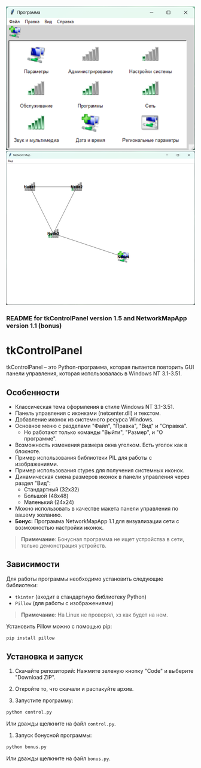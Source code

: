 ![control.py](tkControlPanel_v1.5_large_icons.png)
![bonus.py](NetworkMapApp_v1.1_large_icons.png)

### README for tkControlPanel version 1.5 and NetworkMapApp version 1.1 (bonus)

# tkControlPanel

tkControlPanel – это Python-программа, которая пытается повторить GUI панели управления, которая использовалась в Windows NT 3.1-3.51.

## Особенности

- Классическая тема оформления в стиле Windows NT 3.1-3.51.
- Панель управления с иконками (netcenter.dll) и текстом.
- Добавление иконок из системного ресурса Windows.
- Основное меню с разделами "Файл", "Правка", "Вид" и "Справка". 
  - Но работают только команды "Выйти", "Размер", и "О программе".
- Возможность изменения размера окна уголком. Есть уголок как в блокноте.
- Пример использования библиотеки PIL для работы с изображениями.
- Пример использования ctypes для получения системных иконок.
- Динамическая смена размеров иконок в панели управления через раздел "Вид":
  - Стандартный (32x32)
  - Большой (48x48)
  - Маленький (24x24)
- Можно использовать в качестве макета панели управления по вашему желанию.
- **Бонус:** Программа NetworkMapApp 1.1 для визуализации сети с возможностью настройки иконок.
> **Примечание**: Бонусная программа не ищет устройства в сети, только демонстрация устройств.
## Зависимости

Для работы программы необходимо установить следующие библиотеки:

- `tkinter` (входит в стандартную библиотеку Python)
- `Pillow` (для работы с изображениями)

> **Примечание**: На Linux не проверял, хз как будет на нем.

Установить Pillow можно с помощью pip:

```python
pip install pillow
```

## Установка и запуск

1. Скачайте репозиторий:
Нажмите зеленую кнопку "Code" и выберите "Download ZIP".

2. Откройте то, что скачали и распакуйте архив.

3. Запустите программу:
```python
python control.py
```
Или дважды щелкните на файл `control.py`.

1. Запуск бонусной программы:
```python
python bonus.py
```
Или дважды щелкните на файл `bonus.py`.
